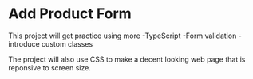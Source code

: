# Add Product Form

This project will get practice using more 
-TypeScript
-Form validation
-introduce custom classes

The project will also use CSS to make a decent looking web page
that is reponsive to screen size.